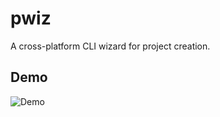 
# pwiz

A cross-platform CLI wizard for project creation.


## Demo

![Demo](https://s11.gifyu.com/images/SGsy4.gif)


